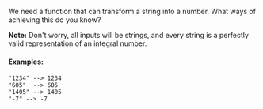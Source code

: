 We need a function that can transform a string into a number. What ways of achieving this do you know?

**Note:** Don't worry, all inputs will be strings, and every string is a perfectly valid representation of an integral number.

#### Examples:
```
"1234" --> 1234
"605"  --> 605
"1405" --> 1405
"-7" --> -7
```